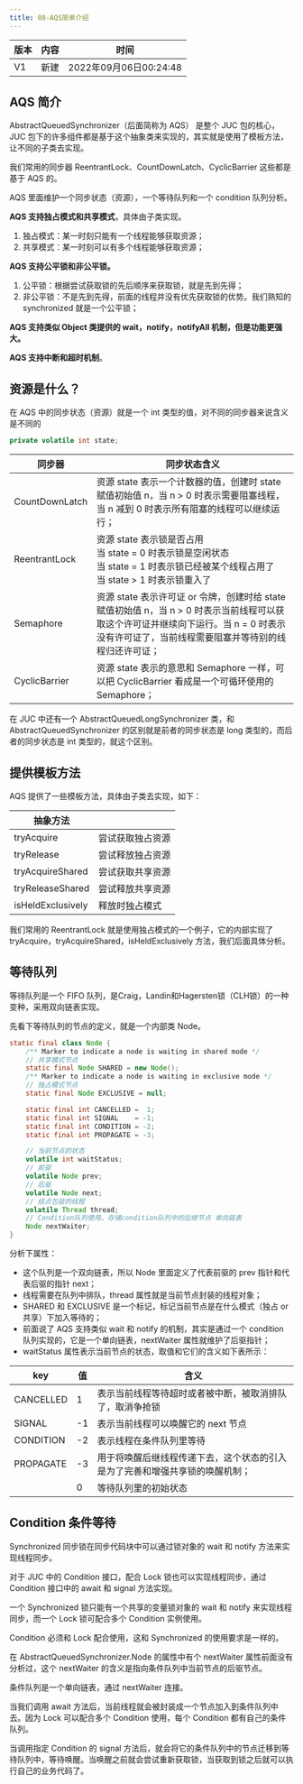 ```yaml
---
title: 08-AQS简单介绍
---
```




| 版本 | 内容 | 时间                   |
| ---- | ---- | ---------------------- |
| V1   | 新建 | 2022年09月06日00:24:48 |

## AQS 简介

AbstractQueuedSynchronizer（后面简称为 AQS） 是整个 JUC 包的核心，JUC 包下的许多组件都是基于这个抽象类来实现的，其实就是使用了模板方法，让不同的子类去实现。

我们常用的同步器 ReentrantLock、CountDownLatch、CyclicBarrier 这些都是基于 AQS 的。 

AQS 里面维护一个同步状态（资源），一个等待队列和一个 condition 队列分析。



**AQS 支持独占模式和共享模式**，具体由子类实现。

1. 独占模式：某一时刻只能有一个线程能够获取资源；
2. 共享模式：某一时刻可以有多个线程能够获取资源；



**AQS 支持公平锁和非公平锁。**

1. 公平锁：根据尝试获取锁的先后顺序来获取锁，就是先到先得；
2. 非公平锁：不是先到先得，前面的线程并没有优先获取锁的优势。我们熟知的 synchronized 就是一个公平锁；



**AQS 支持类似 Object 类提供的 wait，notify，notifyAll 机制，但是功能更强大。**



**AQS 支持中断和超时机制**。

## 资源是什么？

在 AQS 中的同步状态（资源）就是一个 int 类型的值，对不同的同步器来说含义是不同的

```java
private volatile int state;
```

| 同步器         | 同步状态含义                                                 |
| -------------- | ------------------------------------------------------------ |
| CountDownLatch | 资源 state 表示一个计数器的值，创建时 state 赋值初始值 n，当 n > 0 时表示需要阻塞线程，当 n 减到 0 时表示所有阻塞的线程可以继续运行； |
| ReentrantLock  | 资源 state 表示锁是否占用<br>当 state = 0 时表示锁是空闲状态<br>当 state = 1 时表示锁已经被某个线程占用了<br>当 state > 1 时表示锁重入了 |
| Semaphore      | 资源 state 表示许可证 or 令牌，创建时给 state 赋值初始值 n，当 n > 0 时表示当前线程可以获取这个许可证并继续向下运行。当 n = 0 时表示没有许可证了，当前线程需要阻塞并等待别的线程归还许可证； |
| CyclicBarrier  | 资源 state 表示的意思和 Semaphore 一样，可以把 CyclicBarrier 看成是一个可循环使用的 Semaphore； |



在 JUC 中还有一个 AbstractQueuedLongSynchronizer 类，和 AbstractQueuedSynchronizer 的区别就是前者的同步状态是 long 类型的，而后者的同步状态是 int 类型的，就这个区别。

## 提供模板方法

AQS 提供了一些模板方法，具体由子类去实现，如下：

| 抽象方法          |                  |
| ----------------- | ---------------- |
| tryAcquire        | 尝试获取独占资源 |
| tryRelease        | 尝试释放独占资源 |
| tryAcquireShared  | 尝试获取共享资源 |
| tryReleaseShared  | 尝试释放共享资源 |
| isHeldExclusively | 释放时独占模式   |

我们常用的 ReentrantLock 就是使用独占模式的一个例子，它的内部实现了 tryAcquire，tryAcquireShared，isHeldExclusively 方法，我们后面具体分析。

## 等待队列

等待队列是一个 FIFO 队列，是Craig，Landin和Hagersten锁（CLH锁）的一种变种，采用双向链表实现。

先看下等待队列的节点的定义，就是一个内部类 Node。

```java
static final class Node {
    /** Marker to indicate a node is waiting in shared mode */
    // 共享模式节点
    static final Node SHARED = new Node();
    /** Marker to indicate a node is waiting in exclusive mode */
    // 独占模式节点
    static final Node EXCLUSIVE = null;

    static final int CANCELLED =  1;
    static final int SIGNAL    = -1;
    static final int CONDITION = -2;
    static final int PROPAGATE = -3;

    // 当前节点的状态
    volatile int waitStatus;
    // 前驱
    volatile Node prev;
    // 后驱
    volatile Node next;
    // 结点包装的线程
    volatile Thread thread;
    // Condition队列使用，存储condition队列中的后继节点 单向链表
    Node nextWaiter;
}
```

分析下属性：

- 这个队列是一个双向链表，所以 Node 里面定义了代表前驱的 prev 指针和代表后驱的指针 next；
- 线程需要在队列中排队，thread 属性就是当前节点封装的线程对象；
- SHARED 和 EXCLUSIVE 是一个标记，标记当前节点是在什么模式（独占 or 共享）下加入等待的；
- 前面说了 AQS 支持类似 wait 和 notify 的机制，其实是通过一个 condition 队列实现的，它是一个单向链表，nextWaiter 属性就维护了后驱指针；
- waitStatus 属性表示当前节点的状态，取值和它们的含义如下表所示：



| key       | 值   | 含义                                                         |
| --------- | ---- | ------------------------------------------------------------ |
| CANCELLED | 1    | 表示当前线程等待超时或者被中断，被取消排队了，取消争抢锁     |
| SIGNAL    | -1   | 表示当前线程可以唤醒它的 next 节点                           |
| CONDITION | -2   | 表示线程在条件队列里等待                                     |
| PROPAGATE | -3   | 用于将唤醒后继线程传递下去，这个状态的引入是为了完善和增强共享锁的唤醒机制； |
|           | 0    | 等待队列里的初始状态                                         |

## Condition 条件等待

Synchronized 同步锁在同步代码块中可以通过锁对象的 wait 和 notify 方法来实现线程同步。

对于 JUC 中的 Condition 接口，配合 Lock 锁也可以实现线程同步，通过 Condition 接口中的 await 和 signal 方法实现。

一个 Synchronized 锁只能有一个共享的变量锁对象的 wait 和 notify 来实现线程同步，而一个 Lock 锁可配合多个 Condition 实例使用。

Condition 必须和 Lock 配合使用，这和 Synchronized 的使用要求是一样的。



在 AbstractQueuedSynchronizer.Node 的属性中有个 nextWaiter 属性前面没有分析过，这个 nextWaiter 的含义是指向条件队列中当前节点的后驱节点。

条件队列是一个单向链表，通过 nextWaiter 连接。

当我们调用 await 方法后，当前线程就会被封装成一个节点加入到条件队列中去。因为 Lock 可以配合多个 Condition 使用，每个 Condition 都有自己的条件队列。

当调用指定 Condition 的 signal 方法后，就会将它的条件队列中的节点迁移到等待队列中，等待唤醒。当唤醒之前就会尝试重新获取锁，当获取到锁之后就可以执行自己的业务代码了。

